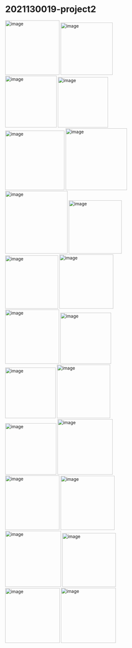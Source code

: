 # 2021130019-project2

<img width="174" alt="image" src="https://github.com/panchangxun/2021130019-project2/assets/107042788/08d543a4-a867-4bd0-9748-840484943ac4">
<img width="167" alt="image" src="https://github.com/panchangxun/2021130019-project2/assets/107042788/e3f4d242-7fa8-4d40-babc-bf2e24fa8f94">
<img width="165" alt="image" src="https://github.com/panchangxun/2021130019-project2/assets/107042788/6e5b20f1-08c3-4a55-bd97-e5c0b84af441">
<img width="161" alt="image" src="https://github.com/panchangxun/2021130019-project2/assets/107042788/ef3cb349-43aa-4f44-8992-b0e6300c8af8">
<img width="190" alt="image" src="https://github.com/panchangxun/2021130019-project2/assets/107042788/f3c0ffa5-10f3-41cc-afa4-8a2201a9e810">
<img width="197" alt="image" src="https://github.com/panchangxun/2021130019-project2/assets/107042788/5cccf272-c7f0-494f-8cd6-5a2861c15481">
<img width="200" alt="image" src="https://github.com/panchangxun/2021130019-project2/assets/107042788/c9a4b0b5-1c21-4f54-af8a-7a47fa691a7f">
<img width="170" alt="image" src="https://github.com/panchangxun/2021130019-project2/assets/107042788/20924327-6833-4a0d-a768-9dc841d80d10">
<img width="170" alt="image" src="https://github.com/panchangxun/2021130019-project2/assets/107042788/4c80f2d1-770f-4d29-9bad-f57f62a661f2">
<img width="173" alt="image" src="https://github.com/panchangxun/2021130019-project2/assets/107042788/fcb569cd-aaf4-4d00-840e-15b2b3ca9d4b">
<img width="173" alt="image" src="https://github.com/panchangxun/2021130019-project2/assets/107042788/4865eafc-9eff-4009-94e7-8a81fc442b2c">
<img width="163" alt="image" src="https://github.com/panchangxun/2021130019-project2/assets/107042788/21957ea6-b58f-4b1e-8c51-257026cd3404">
<img width="162" alt="image" src="https://github.com/panchangxun/2021130019-project2/assets/107042788/4475db94-ca6c-4856-8ca2-09c010263de7">
<img width="171" alt="image" src="https://github.com/panchangxun/2021130019-project2/assets/107042788/86d0bfd1-9835-48ee-bd25-7d4e0fee0a1d">
<img width="164" alt="image" src="https://github.com/panchangxun/2021130019-project2/assets/107042788/ecac2734-0b0c-47ac-b7b7-e836d4409bb3">
<img width="177" alt="image" src="https://github.com/panchangxun/2021130019-project2/assets/107042788/ecf8f30a-3032-44eb-82c3-dfc6994b236a">
<img width="174" alt="image" src="https://github.com/panchangxun/2021130019-project2/assets/107042788/bd92bd6f-a47e-4c5c-8d48-99b01e869e18">
<img width="173" alt="image" src="https://github.com/panchangxun/2021130019-project2/assets/107042788/7671c58a-d126-4250-836b-8996eec7975c">
<img width="179" alt="image" src="https://github.com/panchangxun/2021130019-project2/assets/107042788/8867386f-7a99-4df5-a19a-00469b88cf2a">
<img width="172" alt="image" src="https://github.com/panchangxun/2021130019-project2/assets/107042788/02f46880-0c13-4f58-babb-62b963788781">
<img width="175" alt="image" src="https://github.com/panchangxun/2021130019-project2/assets/107042788/e6c72837-7c7b-43ab-84f0-adaa369bd814">
<img width="176" alt="image" src="https://github.com/panchangxun/2021130019-project2/assets/107042788/cf1ee0e7-12e9-4b2b-af80-828260e77ede">
